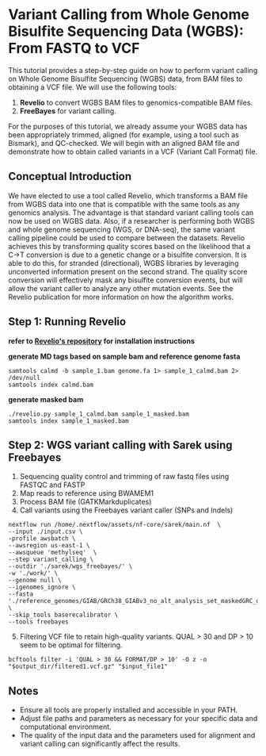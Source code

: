 # Variant Calling from Whole Genome Bisulfite Sequencing Data (WGBS): From FASTQ to VCF

This tutorial provides a step-by-step guide on how to perform variant calling on Whole Genome Bisulfite Sequencing (WGBS) data, from BAM files to obtaining a VCF file. We will use the following tools:

1. **Revelio** to convert WGBS BAM files to genomics-compatible BAM files.
2. **FreeBayes** for variant calling.

For the purposes of this tutorial, we already assume your WGBS data has been appropriately trimmed, aligned (for example, using a tool such as Bismark), and QC-checked. We will begin with an aligned BAM file and demonstrate how to obtain called variants in a VCF (Variant Call Format) file.

## Conceptual Introduction

We have elected to use a tool called Revelio, which transforms a BAM file from WGBS data into one that is compatible with the same tools as any genomics analysis. The advantage is that standard variant calling tools can now be used on WGBS data. Also, if a researcher is performing both WGBS and whole genome sequencing (WGS, or DNA-seq), the same variant calling pipeline could be used to compare between the datasets. Revelio achieves this by transforming quality scores based on the likelihood that a C->T conversion is due to a genetic change or a bisulfite conversion. It is able to do this, for stranded (directional), WGBS libraries by leveraging unconverted information present on the second strand. The quality score conversion will effectively mask any bisulfite conversion events, but will allow the variant caller to analyze any other mutation events. See the Revelio publication for more information on how the algorithm works.

## Step 1: Running Revelio
**refer to [Revelio's repository](https://github.com/bio15anu/revelio) for installation instructions**

**generate MD tags based on sample bam and reference genome fasta**
```
samtools calmd -b sample_1.bam genome.fa 1> sample_1_calmd.bam 2> /dev/null
samtools index calmd.bam
```
**generate masked bam**
```
./revelio.py sample_1_calmd.bam sample_1_masked.bam
samtools index sample_1_masked.bam
```
## Step 2: WGS variant calling with Sarek using Freebayes
1)	Sequencing quality control and trimming of raw fastq files using FASTQC and FASTP
2)	Map reads to reference using BWAMEM1
3)	Process BAM file (GATKMarkduplicates)
4)	Call variants using the Freebayes variant caller (SNPs and Indels)
```
nextflow run /home/.nextflow/assets/nf-core/sarek/main.nf  \
--input ./input.csv \
-profile awsbatch \
--awsregion us-east-1 \
--awsqueue 'methylseq'  \
--step variant_calling \
--outdir './sarek/wgs_freebayes/' \
-w './work/' \
--genome null \
--igenomes_ignore \
--fasta './reference_genomes/GIAB/GRCh38_GIABv3_no_alt_analysis_set_maskedGRC_decoys_MAP2K3_KMT2C_KCNJ18.fasta' \
--skip_tools baserecalibrator \
--tools freebayes
```
5)	Filtering VCF file to retain high-quality variants. QUAL > 30 and DP > 10 seem to be optimal for filtering.

`bcftools filter -i 'QUAL > 30 && FORMAT/DP > 10' -O z -o "$output_dir/filtered1.vcf.gz" "$input_file1"`

## Notes

- Ensure all tools are properly installed and accessible in your PATH.
- Adjust file paths and parameters as necessary for your specific data and computational environment.
- The quality of the input data and the parameters used for alignment and variant calling can significantly affect the results.